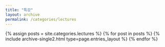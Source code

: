 ```yaml
---
title: "특강"
layout: archive
permalink: /categories/lectures
---
```


{% assign posts = site.categories.lectures %}
{% for post in posts %} {% include archive-single2.html type=page.entries_layout %} {% endfor %}